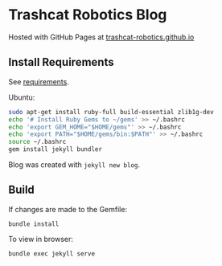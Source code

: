 # Trashcat Robotics Blog

Hosted with GitHub Pages at [trashcat-robotics.github.io](https://trashcat-robotics.github.io)

## Install Requirements

See [requirements](https://jekyllrb.com/docs/installation/).

Ubuntu:

```bash
sudo apt-get install ruby-full build-essential zlib1g-dev
echo '# Install Ruby Gems to ~/gems' >> ~/.bashrc
echo 'export GEM_HOME="$HOME/gems"' >> ~/.bashrc
echo 'export PATH="$HOME/gems/bin:$PATH"' >> ~/.bashrc
source ~/.bashrc
gem install jekyll bundler
```

Blog was created with `jekyll new blog`.

## Build

If changes are made to the Gemfile:
```
bundle install
```

To view in browser:
```
bundle exec jekyll serve
```